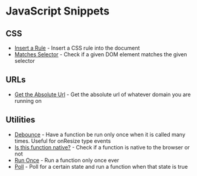 # JavaScript Snippets

## CSS

- [Insert a Rule](insert-rule.js) - Insert a CSS rule into the document
- [Matches Selector](matches-selector.js) - Check if a given DOM element matches the given selector

## URLs

- [Get the Absolute Url](get-absolute-url.js) - Get the absolute url of whatever domain you are running on

## Utilities

- [Debounce](debounce.js) - Have a function be run only once when it is called many times. Useful for onResize type events
- [Is this function native?](is-native.js) - Check if a function is native to the browser or not
- [Run Once](once.js) - Run a function only once ever
- [Poll](poll.js) - Poll for a certain state and run a function when that state is true